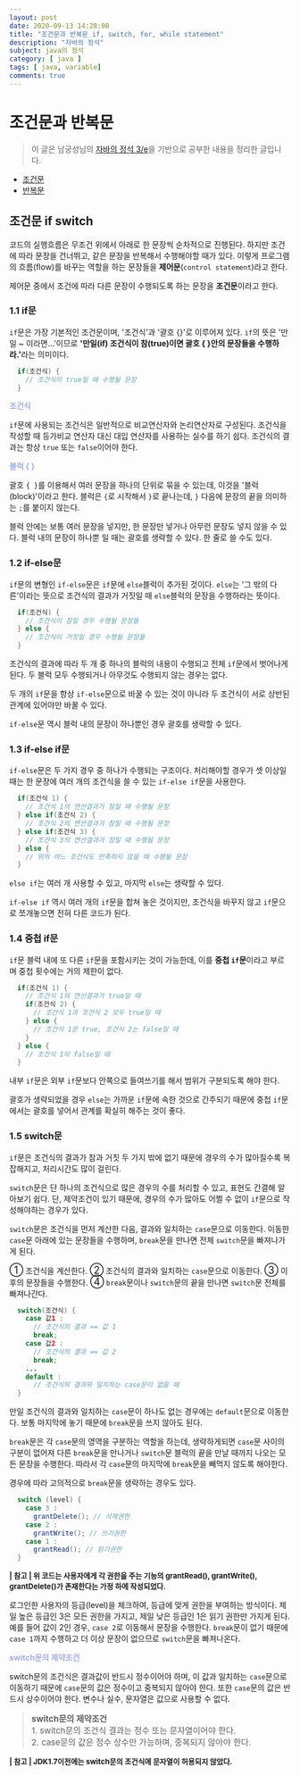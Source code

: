 ```yaml
---
layout: post
date: 2020-09-13 14:28:00
title: "조건문과 반복문 if, switch, for, while statement"
description: "자바의 정석"
subject: java의 정석
category: [ java ]
tags: [ java, variable]
comments: true
---
```


# 조건문과 반복문

> 이 글은 남궁성님의 [자바의 정석 3/e](http://www.kyobobook.co.kr/product/detailViewKor.laf?mallGb=KOR&ejkGb=KOR&barcode=9788994492032)을 기반으로 공부한 내용을 정리한 글입니다.

+ [조건문](#조건문-if-switch)
+ [반복문](#논리-연산자)

## 조건문 if switch

코드의 실행흐름은 무조건 위에서 아래로 한 문장씩 순차적으로 진행된다. 하지만 조건에 따라 문장을 건너뛰고, 같은 문장을 반복해서 수행해야할 때가 있다. 이렇게 프로그램의 흐름(flow)를 바꾸는 역할을 하는 문장들을 <b>제어문</b>(`control statement`)라고 한다.

제어문 중에서 조건에 따라 다른 문장이 수행되도록 하는 문장을 <b>조건문</b>이라고 한다.

### 1.1 if문

`if`문은 가장 기본적인 조건문이며, '조건식'과 '괄호 {}'로 이루어져 있다. `if`의 뜻은 '만일 ~ 이라면...'이므로 <b>'만일(if) 조건식이 참(true)이면 괄호 { }안의 문장들을 수행하라.'</b>라는 의미이다.

```java
  if(조건식) {
    // 조건식이 true일 때 수행될 문장
  }
```
<p style="color:#a0adec"><b>조건식</b></p>

`if`문에 사용되는 조건식은 일반적으로 비교연산자와 논리연산자로 구성된다. 조건식을 작성할 때 등가비교 연산자 대신 대입 연산자를 사용하는 실수를 하기 쉽다. 조건식의 결과는 항상 `true` 또는 `false`이어야 한다.

<p style="color:#a0adec"><b>블럭 { }</b></p>

괄호 `{ }`를 이용해서 여러 문장을 하나의 단위로 묶을 수 있는데, 이것을 '블럭(block)'이라고 한다. 블럭은 `{`로 시작해서 `}`로 끝나는데, `}` 다음에 문장의 끝을 의미하는 `;`를 붙이지 않는다.

블럭 안에는 보통 여러 문장을 넣지만, 한 문장만 넣거나 아무런 문장도 넣지 않을 수 있다. 블럭 내의 문장이 하나뿐 일 때는 괄호를 생략할 수 있다. 한 줄로 쓸 수도 있다.

### 1.2 if-else문

`if`문의 변형인 `if-else`문은 `if`문에 `else`블럭이 추가된 것이다. `else`는 '그 밖의 다른'이라는 뜻으로 조건식의 결과가 거짓일 때 `else`블럭의 문장을 수행하라는 뜻이다.

```java
  if(조건식) {
    // 조건식이 참일 경우 수행될 문장들
  } else {
    // 조건식이 거짓일 경우 수행될 문장들
  }
```

조건식의 결과에 따라 두 개 중 하나의 블럭의 내용이 수행되고 전체 `if`문에서 벗어나게 된다. 두 블럭 모두 수행되거나 아무것도 수행되지 않는 경우는 없다.

두 개의 `if`문을 항상 `if-else`문으로 바꿀 수 있는 것이 아니라 두 조건식이 서로 상반된 관계에 있어야만 바꿀 수 있다.

`if-else`문 역시 블럭 내의 문장이 하나뿐인 경우 괄호를 생략할 수 있다.

### 1.3 if-else if문

`if-else`문은 두 가지 경우 중 하나가 수행되는 구조이다. 처리해야할 경우가 셋 이상일 때는 한 문장에 여러 개의 조건식을 쓸 수 있는 `if-else if`문을 사용한다.

```java
  if(조건식 1) {
    // 조건식 1의 연산결과가 참일 때 수행될 문장
  } else if(조건식 2) {
    // 조건식 2의 연산결과가 참일 때 수행될 문장
  } else if(조건식 3) {
    // 조건식 3의 연산결과가 참일 때 수행될 문장
  } else {
    // 위의 어느 조건식도 만족하지 않을 때 수행될 문장
  }
```

`else if`는 여러 개 사용할 수 있고, 마지막 `else`는 생략할 수 있다.

`if-else if` 역시 여러 개의 `if`문을 합쳐 놓은 것이지만, 조건식을 바꾸지 않고 `if`문으로 쪼개놓으면 전혀 다른 코드가 된다.

### 1.4 중첩 if문

`if`문 블럭 내에 또 다른 `if`문을 포함시키는 것이 가능한데, 이를 <b>중첩 `if`문</b>이라고 부르며 중첩 횟수에는 거의 제한이 없다.

```java
  if(조건식 1) {
    // 조건식 1의 연산결과가 true일 때
    if(조건식 2) {
      // 조건식 1과 조건식 2 모두 true일 때
    } else {
      // 조건식 1은 true, 조건식 2는 false일 때
    }
  } else {
    // 조건식 1이 false일 때
  }
```

내부 `if`문은 외부 `if`문보다 안쪽으로 들여쓰기를 해서 범위가 구분되도록 해야 한다.

괄호가 생략되었을 경우 `else`는 가까운 `if`문에 속한 것으로 간주되기 때문에 중첩 `if`문에서는 괄호를 넣어서 관계를 확실히 해주는 것이 좋다.

### 1.5 switch문

`if`문은 조건식의 결과가 참과 거짓 두 가지 밖에 없기 때문에 경우의 수가 많아질수록 복잡해지고, 처리시간도 많이 걸린다.

`switch`문은 단 하나의 조건식으로 많은 경우의 수를 처리할 수 있고, 표현도 간결해 알아보기 쉽다. 단, 제약조건이 있기 때문에, 경우의 수가 많아도 어쩔 수 없이 `if`문으로 작성해야하는 경우가 있다.

`switch`문은 조건식을 먼저 계산한 다음, 결과와 일치하는 `case`문으로 이동한다. 이동한 `case`문 아래에 있는 문장들을 수행하며, `break`문을 만나면 전체 `switch`문을 빠져나가게 된다.

<span style="font-size:18px">&#10112;</span> 조건식을 계산한다.
<span style="font-size:18px">&#10113;</span> 조건식의 결과와 일치하는 `case`문으로 이동한다.
<span style="font-size:18px">&#10114;</span> 이후의 문장들을 수행한다.
<span style="font-size:18px">&#10115;</span> `break`문이나 `switch`문의 끝을 만나면 `switch`문 전체를 빠져나간다.

```java
  switch(조건식) {
    case 값1 :
      // 조건식의 결과 == 값 1
      break;
    case 값2 :
      // 조건식의 결과 == 값 2
      break;
    ...
    default :
      // 조건식의 결과와 일치하는 case문이 없을 때
  }
```

만일 조건식의 결과와 일치하는 `case`문이 하나도 없는 경우에는 `default`문으로 이동한다. 보통 마지막에 놓기 때문에 `break`문을 쓰지 않아도 된다.

`break`문은 각 `case`문의 영역을 구분하는 역할을 하는데, 생략하게되면 `case`문 사이의 구분이 없어져 다른 `break`문을 만나거나 `switch`문 블럭의 끝을 만날 때까지 나오는 모든 문장을 수행한다. 따라서 각 `case`문의 마지막에 `break`문을 빼먹지 않도록 해야한다.

경우에 따라 고의적으로 `break`문을 생략하는 경우도 있다.

```java
  switch (level) {
    case 3 :
      grantDelete(); // 삭제권한
    case 2 :
      grantWrite(); // 쓰기권한
    case 1 :
      grantRead(); // 읽기권한
  }
```

<span style="font-size:13px;">
<b>| 참고 | 위 코드는 사용자에게 각 권한을 주는 기능의 grantRead(), grantWrite(), grantDelete()가 존재한다는 가정 하에 작성되었다.</b><br/>
</span>  

로그인한 사용자의 등급(level)을 체크하여, 등급에 맞게 권한을 부여하는 방식이다. 제일 높은 등급인 3은 모든 권한을 가지고, 제일 낮은 등급인 1은 읽기 권한만 가지게 된다. 예를 들어 값이 2인 경우, `case 2`로 이동해서 문장을 수행한다. `break`문이 없기 때문에 `case 1`까지 수행하고 더 이상 문장이 없으므로 `switch`문을 빠져나온다.

<p style="color:#a0adec"><b>switch문의 제약조건</b></p>

switch문의 조건식은 결과값이 반드시 정수이어야 하며, 이 값과 일치하는 `case`문으로 이동하기 때문에 `case`문의 값은 정수이고 중복되지 않아야 한다. 또한 `case`문의 값은 반드시 상수이어야 한다. 변수나 실수, 문자열은 값으로 사용할 수 없다.

> <p style="font-size:15px"><b>switch문의 제약조건</b><br/>1. switch문의 조건식 결과는 정수 또는 문자열이어야 한다.<br/>2. case문의 값은 정수 상수만 가능하며, 중복되지 않아야 한다.</p>

<span style="font-size:13px;">
<b>| 참고 | JDK1.7이전에는 switch문의 조건식에 문자열이 허용되지 않았다.</b><br/>
</span>  
